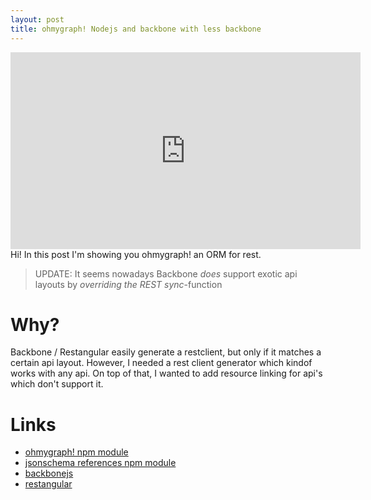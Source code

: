 ```yaml
---
layout: post
title: ohmygraph! Nodejs and backbone with less backbone
---
```


<iframe width="560" height="315" src="https://www.youtube.com/embed/XrE-KVrLSaI" frameborder="0" allowfullscreen></iframe>

<div class="message">
  Hi! In this post I'm showing you ohmygraph! an ORM for rest.
  
</div>

> UPDATE: It seems nowadays Backbone *does* support exotic api layouts by _overriding the REST sync_-function

# Why?

Backbone / Restangular easily generate a restclient, but only if it matches a certain api layout.
However, I needed a rest client generator which kindof works with any api.
On top of that, I wanted to add resource linking for api's which don't support it.

# Links

* [ohmygraph! npm module](https://www.npmjs.com/package/ohmygraph)
* [jsonschema references npm module](https://www.npmjs.com/package/json-ref-lite)    
* [backbonejs](http://backbonejs.org)
* [restangular](http://github.com/mgonto/restangular)

